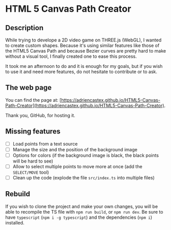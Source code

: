 # HTML 5 Canvas Path Creator

## Description

While trying to develope a 2D video game on THREE.js (WebGL), I wanted to create custom shapes. Because it's using similar features like those of the HTML5 Canvas Path and because Bezier curves are pretty hard to make without a visual tool, I finally created one to ease this process.

It took me an afternoon to do and it is enough for my goals, but if you wish to use it and need more features, do not hesitate to contribute or to ask.

## The web page

You can find the page at: [https://adriencastex.github.io/HTML5-Canvas-Path-Creator](https://adriencastex.github.io/HTML5-Canvas-Path-Creator).

Thank you, GitHub, for hosting it.

## Missing features

- [ ] Load points from a text source
- [ ] Manage the size and the position of the background image
- [ ] Options for colors (if the background image is black, the black points will be hard to see)
- [ ] Allow to select multiple points to move more at once (add the `SELECT/MOVE` tool)
- [ ] Clean up the code (explode the file `src/index.ts` into multiple files)

## Rebuild

If you wish to clone the project and make your own changes, you will be able to recompile the TS file with `npm run build`, or `npm run dev`. Be sure to have `typescript` (`npm i -g typescript`) and the dependencies (`npm i`) installed.
